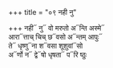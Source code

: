 +++
title = "०९ नही नु"

+++
नही᳓ नु᳓ वो मरुतो अ᳓न्ति अस्मे᳓  
आरा᳓त्ताच् चिच् छ᳓वसो अ᳓न्तम् आपुः᳓  
ते᳓ धृष्णु᳓ना श᳓वसा शूशुवां᳓सो  
अ᳓र्णो न᳓ द्वे᳓षो धृषता᳓ प᳓रि ष्ठुः
